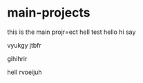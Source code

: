 # main-projects
this is the main projr=ect
hell test
hello hi
say


vyukgy
jtbfr

gihihrir




hell rvoeijuh